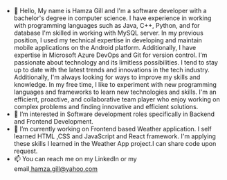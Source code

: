 - 👋 Hello, My name is Hamza Gill and I'm a software developer with a bachelor's degree in computer science. I have experience in working with programming languages such as Java, C++, Python, and for database I'm skilled in working with MySQL server. In my previous position, I used my technical expertise in developing and maintain mobile applications on the Android platform. Additionally, I have expertise in Microsoft Azure DevOps and Git for version control.
I'm passionate about technology and its limitless possibilities. I tend to stay up to date with the latest trends and innovations in the tech industry. Additionally, I'm always looking for ways to improve my skills and knowledge. In my free time, I like to experiment with new programming languages and frameworks to learn new technologies and skills.
I'm an efficient, proactive, and collaborative team player who enjoy working on complex problems and finding innovative and efficient solutions.
- 👀 I’m interested in Software development roles specifically in Backend and Frontend Development.
- 🌱 I’m currently working on Frontend based Weather application. I self learned HTML ,CSS and JavaScript and React framework. I'm applying these skills I learned in the Weather App project.I can share code upon request.
- 📫 You can reach me on my LinkedIn or my email,hamza.gill@yahoo.com
  
